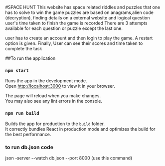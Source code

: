 #SPACE HUNT
This website has space related riddles and puzzles that one has to solve to win the game
puzzles are based on anagrams,alien code (decryption), finding details on a external website and logical question
user's time taken to finish the game is recorded
There are 3 attempts available for each question or puzzle except the last one.

user has to create an account and then login to play the game. A restart option is given.
Finally, User can see their scores and time taken to complete the task

##To run the application 
### `npm start`

Runs the app in the development mode.\
Open [http://localhost:3000](http://localhost:3000) to view it in your browser.

The page will reload when you make changes.\
You may also see any lint errors in the console.

### `npm run build`

Builds the app for production to the `build` folder.\
It correctly bundles React in production mode and optimizes the build for the best performance.

### to run db.json code 
 json -server --watch db.json --port 8000 (use this command)
 

